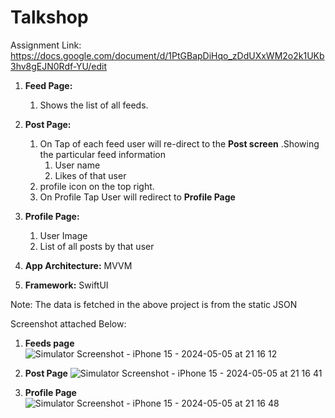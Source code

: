 # Talkshop
Assignment Link: https://docs.google.com/document/d/1PtGBapDiHqo_zDdUXxWM2o2k1UKb3hv8gEJN0Rdf-YU/edit

1. **Feed Page:**
   1. Shows the list of all feeds.
2. **Post Page:**
   1. On Tap of each feed user will re-direct to the **Post screen** .Showing the particular feed information
        1. User name
        2. Likes of that user
   2. profile icon on the top right.
   3. On Profile Tap User will redirect to **Profile Page**
3. **Profile Page:**
     1. User Image
     2. List of all posts by that user
  
1. **App Architecture:** MVVM
2. **Framework:** SwiftUI
    
   
Note: The data is fetched in the above project is from the static JSON

Screenshot attached Below:

1. **Feeds page**
![Simulator Screenshot - iPhone 15 - 2024-05-05 at 21 16 12](https://github.com/vsadana/Talkshop/assets/94601724/1f71ee85-bd3c-4f98-b710-54b6428922aa)

2. **Post Page**
![Simulator Screenshot - iPhone 15 - 2024-05-05 at 21 16 41](https://github.com/vsadana/Talkshop/assets/94601724/ea871cda-5111-414f-a114-0f347b6244bf)

3. **Profile Page**
![Simulator Screenshot - iPhone 15 - 2024-05-05 at 21 16 48](https://github.com/vsadana/Talkshop/assets/94601724/8678bc1e-525d-4031-9fb2-f99fee89f5e8)
